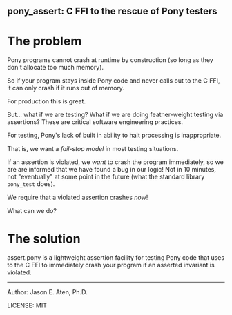 pony_assert: C FFI to the rescue of Pony testers
-----------

# The problem 

Pony programs cannot crash at runtime by construction
(so long as they don't allocate too much memory).

So if your program stays inside Pony code and never calls out
to the C FFI, it can only crash if it runs out of memory.

For production this is great. 

But... what if we are testing? What if we are doing 
feather-weight testing via assertions? These
are critical software engineering practices.

For testing, Pony's lack of built in ability to
halt processing is inappropriate.

That is, we want a _fail-stop model_ in most testing situations.

If an assertion is violated, we _want_ to crash 
the program immediately, so we are are informed 
that we have found a bug in our logic! Not in 10 minutes, not
"eventually" at some point in the future 
(what the standard library `pony_test` does). 

We require that a violated assertion crashes _now_!

What can we do?

# The solution

assert.pony is a lightweight assertion 
facility for testing Pony code that 
uses to the C FFI to immediately
crash your program if an asserted invariant
is violated.


---
Author: Jason E. Aten, Ph.D.

LICENSE: MIT
